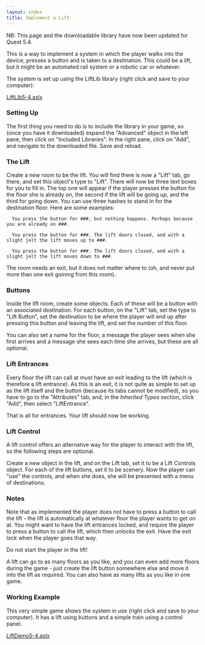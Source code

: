 ```yaml
---
layout: index
title: Implement a Lift
---
```


NB: This page and the downloadable library have now been updated for Quest 5.4.

This is a way to implement a system in which the player walks into the device, presses a button and is taken to a destination. This could be a lift, but it might be an automated rail system or a robotic car or whatever.

The system is set up using the LiftLib library (right click and save to your computer):

[LiftLib5-4.aslx]({{site.baseurl}/files/LiftLib5-4.aslx)

### Setting Up

The first thing you need to do is to include the library in your game, so (once you have it downloaded) expand the "Advanced" object in the left pane, then click on "Included Libraries". In the right pane, click on "Add", and navigate to the downloaded file. Save and reload.

### The Lift

Create a new room to be the lift. You will find there is now a "Lift" tab, go there, and set this object's type to "Lift". There will now be three text boxes for you to fill in. The top one will appear if the player presses the button for the floor she is already on, the second if the lift will be going up, and the third for going down. You can use three hashes to stand in for the destination floor. Here are some examples:

      You press the button for ###, but nothing happens. Perhaps because you are already on ###.

      You press the button for ###. The lift doors closed, and with a slight jolt the lift moves up to ###.

      You press the button for ###. The lift doors closed, and with a slight jolt the lift moves down to ###.

The room needs an exit, but it does not matter where to (oh, and never put more than one exit goinmg from this room).

### Buttons

Inside the lift room, create some objects. Each of these will be a button with an associated destination. For each button, on the "Lift" tab, set the type to "Lift Button", set the destination to be where the player will end up after pressing this button and leaving the lift, and set the number of this floor.

You can also set a name for the floor, a message the player sees when she first arrives and a message she sees each time she arrives, but these are all optional.

### Lift Entrances

Every floor the lift can call at must have an exit leading to the lift (which is therefore a lift entrance). As this is an exit, it is not quite as simple to set up as the lift itself and the button (because its tabs cannot be modified), so you have to go to the "Attributes" tab, and, in the *Inherited Types* section, click "Add", then select "LiftEntrance".

That is all for entrances. Your lift should now be working.

### Lift Control

A lift control offers an alternative way for the player to interact with the lift, so the following steps are optional.

Create a new object in the lift, and on the Lift tab, set it to be a Lift Controls object. For each of the lift buttons, set it to be scenery. Now the player can "use" the controls, and when she does, she will be presented with a menu of destinations.

### Notes

Note that as implemented the player does not have to press a button to call the lift - the lift is automatically at whatever floor the player wants to get on at. You might want to have the lift entrances locked, and require the player to press a button to call the lift, which then unlocks the exit. Have the exit lock when the player goes that way.

Do not start the player in the lift!

A lift can go to as many floors as you like, and you can even add more floors during the game - just create the lift button somewhere else and move it into the lift as required. You can also have as many lifts as you like in one game.

### Working Example

This very simple game shows the system in use (right click and save to your computer). It has a lift using buttons and a simple train using a control panel.

[LiftDemo5-4.aslx]({{site.baseurl}/files/LiftDemo5-4.aslx)
